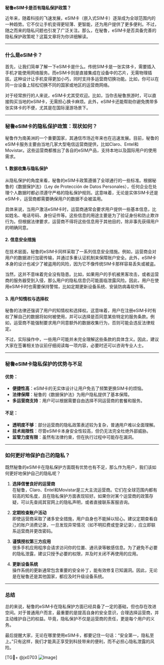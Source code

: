 **秘鲁eSIM卡是否有隐私保护政策？**

近年来，随着科技的飞速发展，eSIM卡（嵌入式SIM卡）逐渐成为全球范围内的一种趋势。它不仅让手机变得更轻薄、更智能，还为用户提供了更多便利。不过，随之而来的隐私问题也引发了广泛关注。那么，在秘鲁，eSIM卡是否具备完善的隐私保护政策呢？这篇文章将为你详细解读。

---

### **什么是eSIM卡？**

首先，让我们简单了解一下eSIM卡是什么。传统SIM卡是一张实体卡，需要插入手机才能使用网络服务。而eSIM卡则是直接集成在设备中的芯片，无需物理插拔。这种设计让手机变得更加小巧，同时支持多运营商切换功能。比如，你可以在同一台设备上轻松切换不同的国家或地区的运营商网络。

对于经常旅行的人来说，eSIM卡尤其受欢迎。比如，当你去秘鲁旅游时，可以直接购买当地的eSIM卡，无需担心换卡麻烦。此外，eSIM卡还能帮助你避免携带多张实体卡的不便，尤其是在国际漫游场景下。

---

### **秘鲁eSIM卡的隐私保护政策：现状如何？**

秘鲁作为南美洲的一个重要国家，其通信市场近年来也在迅速发展。目前，秘鲁的eSIM卡服务主要由当地几家大型电信运营商提供，比如Claro、Entel和Movistar。这些运营商都推出了各自的eSIM产品，支持本地以及国际用户的使用需求。

#### **1. 数据收集与隐私保护**
从隐私保护的角度来看，秘鲁的eSIM卡政策遵循了全球通行的一些标准。根据秘鲁的《数据保护法》（Ley de Protección de Datos Personales），任何企业在处理个人数据时都必须遵守严格的隐私保护规则。这意味着，无论是实体SIM卡还是eSIM卡，运营商都需要确保用户的数据不会被滥用。

具体来说，当用户激活eSIM卡时，运营商通常会要求用户提供一些基本信息，比如姓名、电话号码、身份证件等。这些信息的用途主要是为了验证身份和防止欺诈行为。但根据法律要求，运营商不得将这些信息用于其他目的，除非事先获得用户的明确同意。

#### **2. 信息安全措施**
在技术层面，秘鲁的eSIM卡同样采取了一系列信息安全措施。例如，运营商会对用户的数据进行加密传输，并通过多重认证机制来保障账户安全。此外，eSIM卡本身的设计也减少了被盗用的风险，因为它不像传统SIM卡那样容易丢失或被盗。

当然，这并不意味着完全没有隐患。比如，如果用户的手机被黑客攻击，或者运营商的服务器受到入侵，那么用户的隐私信息仍可能面临泄露风险。因此，用户在使用eSIM卡时也需要保持警惕，比如定期更新设备系统、安装防病毒软件等。

#### **3. 用户知情权与选择权**
秘鲁的法律还强调了用户的知情权和选择权。这意味着，用户在注册eSIM卡时有权了解自己的数据将如何被使用，并可以选择是否同意某些特定的服务条款。例如，运营商不能强制要求用户同意额外的数据收集行为，否则可能会违反法律规定。

不过，实际操作中，一些用户可能并未完全理解这些条款的具体含义。因此，建议大家在签署相关协议前仔细阅读每一项内容，必要时还可以咨询专业人士。

---

### **秘鲁eSIM卡隐私保护的优势与不足**

#### **优势：**
- **便捷性高**：eSIM卡的无实体设计让用户免去了频繁更换SIM卡的烦恼。
- **法律保障**：秘鲁的《数据保护法》为用户隐私提供了基本保障。
- **多运营商支持**：用户可以根据需要自由选择不同运营商的套餐和服务。

#### **不足：**
- **透明度不够**：部分运营商的隐私政策表述较为复杂，普通用户难以全面理解。
- **技术局限性**：尽管eSIM卡本身安全性较高，但仍无法完全杜绝外部威胁。
- **监管力度有限**：虽然有法律约束，但在执行过程中可能存在漏洞。

---

### **如何更好地保护自己的隐私？**

既然秘鲁的eSIM卡在隐私保护方面既有优势也有不足，那么作为用户，我们该如何更好地保护自己的隐私呢？

1. **选择信誉良好的运营商**  
   在秘鲁，Claro、Entel和Movistar是三大主流运营商。它们在全球范围内都有较高的知名度，且在隐私保护方面表现较好。如果你对某个运营商的政策存疑，可以先查阅其官网上的隐私声明，或者直接联系客服咨询。

2. **定期检查账户活动**  
   即使运营商采取了诸多安全措施，用户自身也不能掉以轻心。建议定期查看自己的账户消费记录，一旦发现异常情况（如不明扣费或登录记录），应立即联系运营商并更改密码。

3. **谨慎授权第三方应用**  
   很多手机应用程序会请求访问你的位置、通讯录等敏感信息。为了避免不必要的隐私泄露，建议只授予必要的权限，并及时关闭不再使用的应用。

4. **更新设备系统**  
   操作系统的更新通常包含重要的安全补丁，能有效修复已知漏洞。因此，无论是在秘鲁还是其他国家，都应及时升级设备系统。

---

### **总结**

总的来说，秘鲁的eSIM卡在隐私保护方面已经具备了一定的基础，但也存在改进空间。对于普通用户而言，最重要的是提高自身的安全意识，合理选择运营商，并主动维护自己的权益。毕竟，隐私保护不仅是运营商的责任，更是每个用户的义务。

最后提醒大家，无论在哪里使用eSIM卡，都要记住一句话：“安全第一，隐私至上。”只有这样，我们才能真正享受到科技带来的便利，而不必担心隐私泄露的风险。

[TG💪+ @jx0703 ![Image](https://github.com/user-attachments/assets/dbca1d08-cadb-493c-b0ec-ad6f7a83f270)]